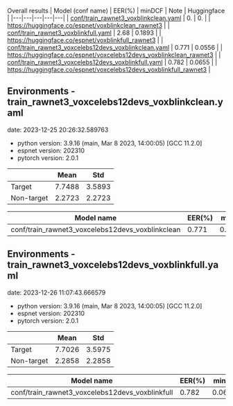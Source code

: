 Overall results
| Model (conf name) | EER(%) | minDCF | Note | Huggingface |
|---|---|---|---|---|
| [conf/train_rawnet3_voxblinkclean.yaml](conf/train_rawnet3_voxblinkclean.yaml) | 0. | 0. | | https://huggingface.co/espnet/voxblinkclean_rawnet3 |
| [conf/train_rawnet3_voxblinkfull.yaml](conf/train_rawnet3_voxblinkfull.yaml) | 2.68 | 0.1893 | | https://huggingface.co/espnet/voxblinkfull_rawnet3 |
| [conf/train_rawnet3_voxcelebs12devs_voxblinkclean.yaml](conf/train_rawnet3_voxcelebs12devs_voxblinkclean.yaml) | 0.771 | 0.0556 | | https://huggingface.co/espnet/voxcelebs12devs_voxblinkclean_rawnet3 |
| [conf/train_rawnet3_voxcelebs12devs_voxblinkfull.yaml](conf/train_rawnet3_voxcelebs12devs_voxblinkfull.yaml) | 0.782 | 0.0655 | | https://huggingface.co/espnet/voxcelebs12devs_voxblinkfull_rawnet3 |

## Environments - train_rawnet3_voxcelebs12devs_voxblinkclean.yaml
date: 2023-12-25 20:26:32.589763

- python version: 3.9.16 (main, Mar  8 2023, 14:00:05)  [GCC 11.2.0]
- espnet version: 202310
- pytorch version: 2.0.1

| | Mean | Std |
|---|---|---|
| Target | 7.7488 | 3.5893 |
| Non-target | 2.2723 | 2.2723 |

| Model name | EER(%) | minDCF |
|---|---|---|
| conf/train_rawnet3_voxcelebs12devs_voxblinkclean | 0.771 | 0.05568 |%

## Environments - train_rawnet3_voxcelebs12devs_voxblinkfull.yaml
date: 2023-12-26 11:07:43.666579

- python version: 3.9.16 (main, Mar  8 2023, 14:00:05)  [GCC 11.2.0]
- espnet version: 202310
- pytorch version: 2.0.1

| | Mean | Std |
|---|---|---|
| Target | 7.7026 | 3.5975 |
| Non-target | 2.2858 | 2.2858 |

| Model name | EER(%) | minDCF |
|---|---|---|
| conf/train_rawnet3_voxcelebs12devs_voxblinkfull | 0.782 | 0.06551 |%
